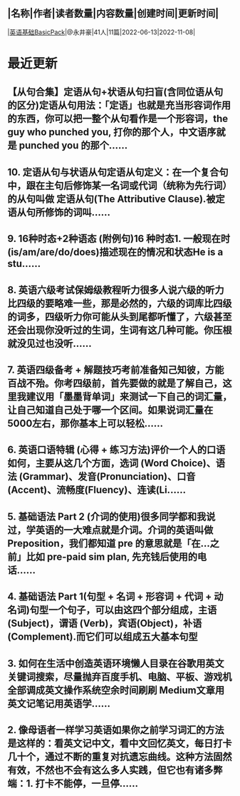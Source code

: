 |名称|作者|读者数量|内容数量|创建时间|更新时间|
---
|[英语基础BasicPack](https://xiaobot.net/p/EnglishLv1?refer=0b133df9-27dc-423b-8101-639049001c13)|@永井豪|41人|11篇|2022-06-13|2022-11-08|

# 最近更新
## 【从句合集】定语从句+状语从句扫盲(含同位语从句的区分)定语从句用法：「定语」也就是充当形容词作用的东西，你可以把一整个从句看作是一个形容词，the guy who punched you, 打你的那个人，中文语序就是 punched you 的那个......
## 10. 定语从句与状语从句定语从句定义：在一个复合句中，跟在主句后修饰某一名词或代词（统称为先行词）的从句叫做 定语从句(The Attributive Clause).被定语从句所修饰的词叫......
## 9. 16种时态+2种语态 (附例句)16 种时态1. 一般现在时 (is/am/are/do/does)描述现在的情况和状态He is a stu......
## 8. 英语六级考试保姆级教程听力很多人说六级的听力比四级的要略难一些，那是必然的，六级的词库比四级的词多，四级听力你可能从头到尾都听懂了，六级甚至还会出现你没听过的生词，生词有这几种可能。你压根就没见过也没听......
## 7. 英语四级备考 + 解题技巧考前准备知己知彼，方能百战不殆。你考四级前，首先要做的就是了解自己，这里我建议用「墨墨背单词」来测试一下自己的词汇量，让自己知道自己处于哪一个区间。如果说词汇量在5000左右，那你基本上可以轻松......
## 6. 英语口语特辑 (心得 + 练习方法)评价一个人的口语如何，主要从这几个方面，选词 (Word Choice)、语法 (Grammar)、发音(Pronunciation)、口音(Accent)、流畅度(Fluency)、连读(Li......
## 5. 基础语法 Part 2 (介词的使用)很多同学都和我说过，学英语的一大难点就是介词。介词的英语叫做 Preposition，我们都知道 pre 的意思就是「在...之前」比如 pre-paid sim plan, 先充钱后使用的电话......
## 4. 基础语法 Part 1(句型 + 名词 + 形容词 + 代词 + 动名词)句型一个句子，可以由这四个部分组成，主语 (Subject)，谓语 (Verb)，宾语(Object)，补语 (Complement).而它们可以组成五大基本句型
## 3. 如何在生活中创造英语环境懒人目录在谷歌用英文关键词搜索，尽量抛弃百度手机、电脑、平板、游戏机全部调成英文操作系统空余时间刷刷 Medium文章用英文记笔记用英语学......
## 2. 像母语者一样学习英语如果你之前学习词汇的方法是这样的：看英文记中文，看中文回忆英文，每日打卡几十个，通过不断的重复对抗遗忘曲线。这种方法固然有效，不然也不会有这么多人实践，但它也有诸多弊端：1. 打卡不能停，一旦停......

